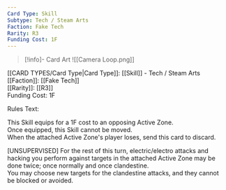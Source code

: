 ```yaml
---
Card Type: Skill
Subtype: Tech / Steam Arts
Faction: Fake Tech
Rarity: R3
Funding Cost: 1F
---
```

> [!info]- Card Art
> ![[Camera Loop.png]]

[[CARD TYPES/Card Type|Card Type]]: [[Skill]] - Tech / Steam Arts  
[[Faction]]: [[Fake Tech]]  
[[Rarity]]: [[R3]]  
Funding Cost: 1F  

Rules Text:  

This Skill equips for a 1F cost to an opposing Active Zone.  
Once equipped, this Skill cannot be moved.  
When the attached Active Zone's player loses, send this card to discard.  

[UNSUPERVISED] For the rest of this turn, electric/electro attacks and hacking you perform against targets in the attached Active Zone may be done twice; once normally and once clandestine.   
You may choose new targets for the clandestine attacks, and they cannot be blocked or avoided.  